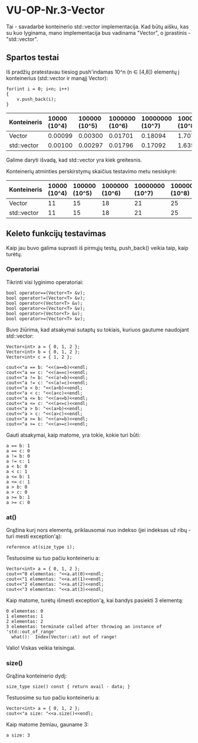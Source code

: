 # VU-OP-Nr.3-Vector
Tai - savadarbė konteinerio std::vector implementacija. Kad būtų aišku, kas su kuo lyginama, mano implementacija bus vadinama "Vector", o įprastinis - "std::vector".

## Spartos testai

Iš pradžių pratestavau tiesiog push'indamas 10^n (n ∈ [4,8]) elementų į konteinerius (std::vector ir manąjį Vector):
```shell
for(int i = 0; i<n; i++)
{
    v.push_back(i);
}
```

| Konteineris    | 10000 (10^4) | 100000 (10^5) | 1000000 (10^6) | 10000000 (10^7) | 100000000 (10^8) |
| :------------- | :----------- | :------------ | :------------- | :-------------- | :--------------- |
| Vector         | 0.00099      | 0.00300       | 0.01701        | 0.18094         | 1.70736          |
| std::vector    | 0.00100      | 0.00297       | 0.01796        | 0.17092         | 1.63507          |

Galime daryti išvadą, kad std::vector yra kiek greitesnis.

Konteinerių atminties perskirstymų skaičius testavimo metu nesiskyrė:

| Konteineris    | 10000 (10^4) | 100000 (10^5) | 1000000 (10^6) | 10000000 (10^7) | 100000000 (10^8) |
| :------------- | :----------- | :------------ | :------------- | :-------------- | :--------------- |
| Vector         | 11           | 15            | 18             | 21              | 25               |
| std::vector    | 11           | 15            | 18             | 21              | 25               |

## Keleto funkcijų testavimas

Kaip jau buvo galima suprasti iš pirmųjų testų, push_back() veikia taip, kaip turėtų.

### Operatoriai

Tikrinti visi lyginimo operatoriai:
```shell
bool operator==(Vector<T> &v);
bool operator!=(Vector<T> &v);
bool operator<(Vector<T> &v);
bool operator<=(Vector<T> &v);
bool operator>(Vector<T> &v);
bool operator>=(Vector<T> &v);
```

Buvo žiūrima, kad atsakymai sutaptų su tokiais, kuriuos gautume naudojant std::vector:
```shell
Vector<int> a = { 0, 1, 2 };
Vector<int> b = { 0, 1, 2 };
Vector<int> c = { 1, 2 };

cout<<"a == b: "<<(a==b)<<endl;
cout<<"a == c: "<<(a==c)<<endl;
cout<<"a != b: "<<(a!=b)<<endl;
cout<<"a != c: "<<(a!=c)<<endl;
cout<<"a < b: "<<(a<b)<<endl;
cout<<"a < c: "<<(a<c)<<endl;
cout<<"a <= b: "<<(a<=b)<<endl;
cout<<"a <= c: "<<(a<=c)<<endl;
cout<<"a > b: "<<(a>b)<<endl;
cout<<"a > c: "<<(a>c)<<endl;
cout<<"a >= b: "<<(a>=b)<<endl;
cout<<"a >= c: "<<(a>=c)<<endl;
```
Gauti atsakymai, kaip matome, yra tokie, kokie turi būti:
```shell
a == b: 1
a == c: 0
a != b: 0
a != c: 1
a < b: 0
a < c: 1
a <= b: 1
a <= c: 1
a > b: 0
a > c: 0
a >= b: 1
a >= c: 0
```

### at()

Grąžina kurį nors elementą, priklausomai nuo indekso (jei indeksas už ribų - turi mesti exception'ą):
```shell
reference at(size_type i);
```
Testuosime su tuo pačiu konteineriu a:
```shell
Vector<int> a = { 0, 1, 2 };
cout<<"0 elementas: "<<a.at(0)<<endl;
cout<<"1 elementas: "<<a.at(1)<<endl;
cout<<"2 elementas: "<<a.at(2)<<endl;
cout<<"3 elementas: "<<a.at(3)<<endl;
```
Kaip matome, turėtų išmesti exception'ą, kai bandys pasiekti 3 elementą:
```shell
0 elementas: 0
1 elementas: 1
2 elementas: 2
3 elementas: terminate called after throwing an instance of 'std::out_of_range'
  what():  Index(Vector::at) out of range!
```
Valio! Viskas veikia teisingai.

### size()

Grąžina konteinerio dydį:
```shell
size_type size() const { return avail - data; }
```
Testuosime su tuo pačiu konteineriu a:
```shell
Vector<int> a = { 0, 1, 2 };
cout<<"a size: "<<a.size()<<endl;
```
Kaip matome žemiau, gauname 3:
```shell
a size: 3
```
